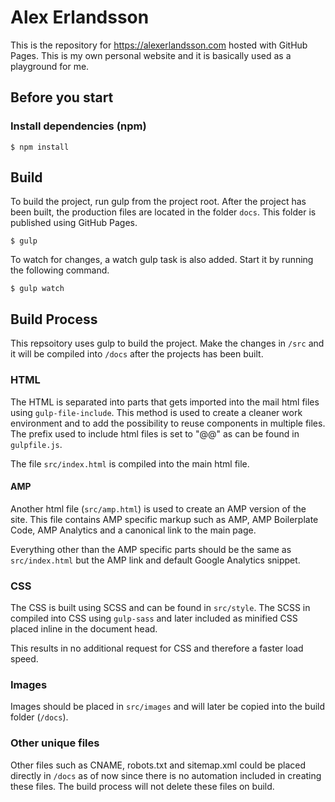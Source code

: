 # Alex Erlandsson

This is the repository for https://alexerlandsson.com hosted with GitHub Pages. This is my own personal website and it is basically used as a playground for me.

## Before you start

### Install dependencies (npm)

```shell
$ npm install
```

## Build

To build the project, run gulp from the project root. After the project has been built, the production files are located in the folder `docs`. This folder is published using GitHub Pages.

```shell
$ gulp
```

To watch for changes, a watch gulp task is also added. Start it by running the following command.

```shell
$ gulp watch
```

## Build Process

This repsoitory uses gulp to build the project. Make the changes in `/src` and it will be compiled into `/docs` after the projects has been built.

### HTML

The HTML is separated into parts that gets imported into the mail html files using `gulp-file-include`. This method is used to create a cleaner work environment and to add the possibility to reuse components in multiple files. The prefix used to include html files is set to "@@" as can be found in `gulpfile.js`.

The file `src/index.html` is compiled into the main html file.

#### AMP

Another html file (`src/amp.html`) is used to create an AMP version of the site. This file contains AMP specific markup such as AMP, AMP Boilerplate Code, AMP Analytics and a canonical link to the main page.

Everything other than the AMP specific parts should be the same as `src/index.html` but the AMP link and default Google Analytics snippet.

### CSS

The CSS is built using SCSS and can be found in `src/style`. The SCSS in compiled into CSS using `gulp-sass` and later included as minified CSS placed inline in the document head.

This results in no additional request for CSS and therefore a faster load speed.

### Images

Images should be placed in `src/images` and will later be copied into the build folder (`/docs`).

### Other unique files

Other files such as CNAME, robots.txt and sitemap.xml could be placed directly in `/docs` as of now since there is no automation included in creating these files. The build process will not delete these files on build.
